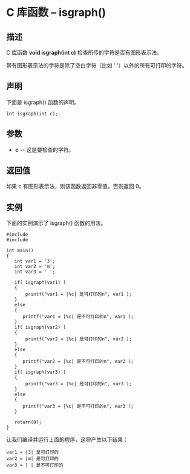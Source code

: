 # C 库函数 – isgraph()

## 描述

C 库函数 **void isgraph(int c)** 检查所传的字符是否有图形表示法。

带有图形表示法的字符是除了空白字符（比如 ' '）以外的所有可打印的字符。

## 声明

下面是 isgraph() 函数的声明。

    int isgraph(int c);

## 参数

* **c** \-- 这是要检查的字符。

## 返回值

如果 c 有图形表示法，则该函数返回非零值，否则返回 0。

## 实例

下面的实例演示了 isgraph() 函数的用法。

    #include 
    #include 

    int main()
    {
       int var1 = '3';
       int var2 = 'm';
       int var3 = ' ';

       if( isgraph(var1) )
       {
           printf("var1 = |%c| 是可打印的n", var1 );
       }
       else
       {
          printf("var1 = |%c| 是不可打印的n", var1 );
       }
       if( isgraph(var2) )
       {
           printf("var2 = |%c| 是可打印的n", var2 );
       }
       else
       {
          printf("var2 = |%c| 是不可打印的n", var2 );
       }
       if( isgraph(var3) )
       {
           printf("var3 = |%c| 是可打印的n", var3 );
       }
       else
       {
          printf("var3 = |%c| 是不可打印的n", var3 );
       }

       return(0);
    }

让我们编译并运行上面的程序，这将产生以下结果：

    var1 = |3| 是可打印的
    var2 = |m| 是可打印的
    var3 = | | 是不可打印的
